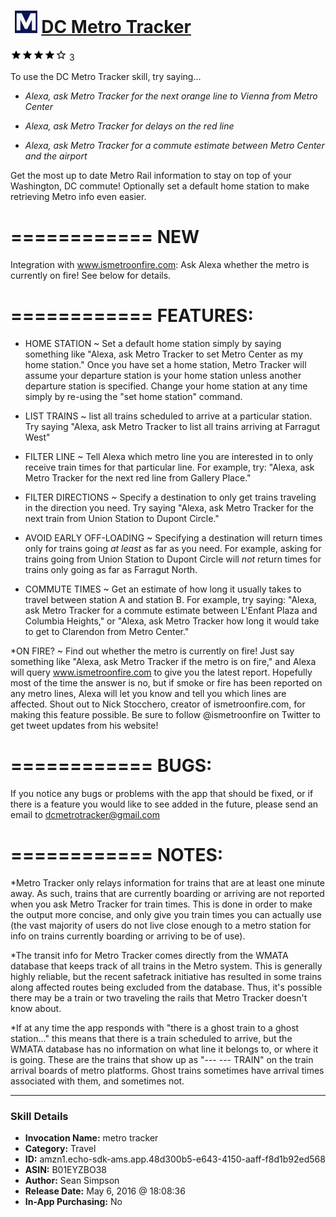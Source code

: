 # &nbsp;<img src="skill_icon" alt="DC Metro Tracker icon" width="36"> [DC Metro Tracker](http://alexa.amazon.com/#skills/amzn1.echo-sdk-ams.app.48d300b5-e643-4150-aaff-f8d1b92ed568)
![4 stars](../../images/ic_star_black_18dp_1x.png)![4 stars](../../images/ic_star_black_18dp_1x.png)![4 stars](../../images/ic_star_black_18dp_1x.png)![4 stars](../../images/ic_star_black_18dp_1x.png)![4 stars](../../images/ic_star_border_black_18dp_1x.png) 3

To use the DC Metro Tracker skill, try saying...

* *Alexa, ask Metro Tracker for the next orange line to Vienna from Metro Center*

* *Alexa, ask Metro Tracker for delays on the red line*

* *Alexa, ask Metro Tracker for a commute estimate between Metro Center and the airport*

Get the most up to date Metro Rail information to stay on top of your Washington, DC commute! Optionally set a default home station to make retrieving Metro info even easier. 

============
**NEW**
============
Integration with www.ismetroonfire.com: Ask Alexa whether the metro is currently on fire! See below for details.

============
FEATURES:
============
* HOME STATION ~ Set a default home station simply by saying something like "Alexa, ask Metro Tracker to set Metro Center as my home station." Once you have set a home station, Metro Tracker will assume your departure station is your home station unless another departure station is specified. Change your home station at any time simply by re-using the "set home station" command. 

* LIST TRAINS ~ list all trains scheduled to arrive at a particular station. Try saying "Alexa, ask Metro Tracker to list all trains arriving at Farragut West"

* FILTER LINE ~ Tell Alexa which metro line you are interested in to only receive train times for that particular line. For example, try: "Alexa, ask Metro Tracker for the next red line from Gallery Place."

* FILTER DIRECTIONS ~ Specify a destination to only get trains traveling in the direction you need. Try saying "Alexa, ask Metro Tracker for the next train from Union Station to Dupont Circle."

* AVOID EARLY OFF-LOADING ~ Specifying a destination will return times only for trains going *at least* as far as you need. For example, asking for trains going from Union Station to Dupont Circle will *not* return times for trains only going as far as Farragut North.

* COMMUTE TIMES ~ Get an estimate of how long it usually takes to travel between station A and station B. For example, try saying: "Alexa, ask Metro Tracker for a commute estimate between L'Enfant Plaza and Columbia Heights," or "Alexa, ask Metro Tracker how long it would take to get to Clarendon from Metro Center."

*ON FIRE? ~ Find out whether the metro is currently on fire! Just say something like "Alexa, ask Metro Tracker if the metro is on fire," and Alexa will query www.ismetroonfire.com to give you the latest report. Hopefully most of the time the answer is no, but if smoke or fire has been reported on any metro lines, Alexa will let you know and tell you which lines are affected. 
Shout out to Nick Stocchero, creator of ismetroonfire.com, for making this feature possible. Be sure to follow @ismetroonfire on Twitter to get tweet updates from his website!

============
BUGS:
============
If you notice any bugs or problems with the app that should be fixed, or if there is a feature you would like to see added in the future, please send an email to dcmetrotracker@gmail.com

============
NOTES:
============
*Metro Tracker only relays information for trains that are at least one minute away. As such, trains that are currently boarding or arriving are not reported when you ask Metro Tracker for train times. This is done in order to make the output more concise, and only give you train times you can actually use (the vast majority of users do not live close enough to a metro station for info on trains currently boarding or arriving to be of use).

*The transit info for Metro Tracker comes directly from the WMATA database that keeps track of all trains in the Metro system. This is generally highly reliable, but the recent safetrack initiative has resulted in some trains along affected routes being excluded from the database. Thus, it's possible there may be a train or two traveling the rails that Metro Tracker doesn't know about.

*If at any time the app responds with "there is a ghost train to a ghost station..." this means that there is a train scheduled to arrive, but the WMATA database has no information on what line it belongs to, or where it is going. These are the trains that show up as "--- --- TRAIN" on the train arrival boards of metro platforms. Ghost trains sometimes have arrival times associated with them, and sometimes not.

***

### Skill Details

* **Invocation Name:** metro tracker
* **Category:** Travel
* **ID:** amzn1.echo-sdk-ams.app.48d300b5-e643-4150-aaff-f8d1b92ed568
* **ASIN:** B01EYZBO38
* **Author:** Sean Simpson
* **Release Date:** May 6, 2016 @ 18:08:36
* **In-App Purchasing:** No
